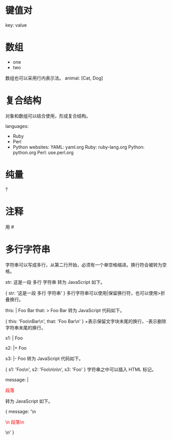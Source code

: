 # 键值对
key: value
# 数组
- one
- two

数组也可以采用行内表示法。
animal: [Cat, Dog]

# 复合结构
对象和数组可以结合使用，形成复合结构。


languages:
 - Ruby
 - Perl
 - Python 
websites:
 YAML: yaml.org 
 Ruby: ruby-lang.org 
 Python: python.org 
 Perl: use.perl.org 

# 纯量
?

# 注释
用 #

# 多行字符串
字符串可以写成多行，从第二行开始，必须有一个单空格缩进。换行符会被转为空格。


str: 这是一段
  多行
  字符串
转为 JavaScript 如下。


{ str: '这是一段 多行 字符串' }
多行字符串可以使用|保留换行符，也可以使用>折叠换行。


this: |
  Foo
  Bar
that: >
  Foo
  Bar
转为 JavaScript 代码如下。


{ this: 'Foo\nBar\n', that: 'Foo Bar\n' }
+表示保留文字块末尾的换行，-表示删除字符串末尾的换行。


s1: |
  Foo

s2: |+
  Foo


s3: |-
  Foo
转为 JavaScript 代码如下。


{ s1: 'Foo\n', s2: 'Foo\n\n\n', s3: 'Foo' }
字符串之中可以插入 HTML 标记。


message: |

  <p style="color: red">
    段落
  </p>
转为 JavaScript 如下。


{ message: '\n<p style="color: red">\n  段落\n</p>\n' }
